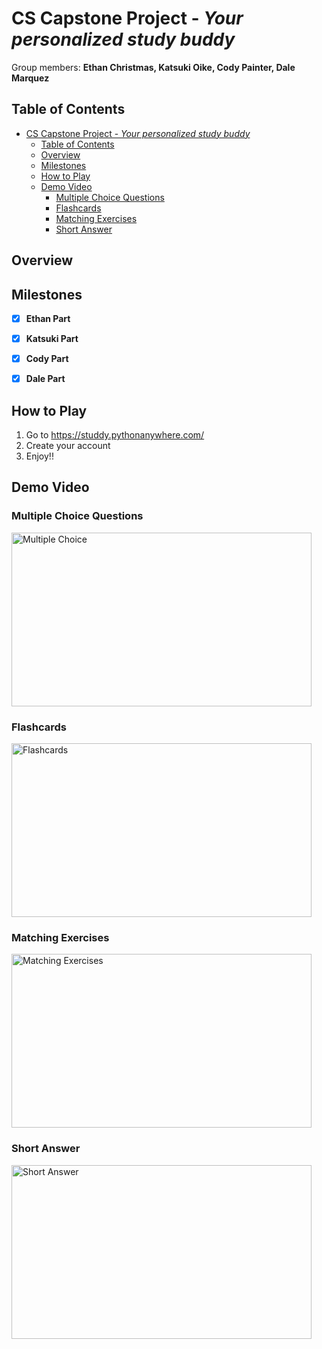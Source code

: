 # CS Capstone Project - *Your personalized study buddy*

Group members: **Ethan Christmas, Katsuki Oike, Cody Painter, Dale Marquez**

## Table of Contents
- [CS Capstone Project - *Your personalized study buddy*](#cs-capstone-project---your-personalized-study-buddy)
  - [Table of Contents](#table-of-contents)
  - [Overview](#overview)
  - [Milestones](#milestones)
  - [How to Play](#how-to-play)
  - [Demo Video](#demo-video)
    - [Multiple Choice Questions](#multiple-choice-questions)
    - [Flashcards](#flashcards)
    - [Matching Exercises](#matching-exercises)
    - [Short Answer](#short-answer)
## Overview


## Milestones

- [X] **Ethan Part**
- [X] **Katsuki Part**
- [X] **Cody Part**
- [X] **Dale Part**


## How to Play
1. Go to https://studdy.pythonanywhere.com/
2. Create your account
3. Enjoy!!


## Demo Video
### Multiple Choice Questions
<img src="https://media.giphy.com/media/aNN4sz9uC7x4JeFPIy/giphy.gif" width="480" height="278" alt="Multiple Choice" />

### Flashcards
<img src="https://media.giphy.com/media/3Lk0YlBYDON4SO8AXL/giphy.gif" width="480" height="278" alt="Flashcards" />

### Matching Exercises
<img src="https://media.giphy.com/media/Y2jDFHFqYdFjZfVanL/giphy.gif" width="480" height="278" alt="Matching Exercises" />

### Short Answer
<img src="https://media.giphy.com/media/iFs18RuQzlph8U6mW3/giphy.gif" width="480" height="278" alt="Short Answer" />